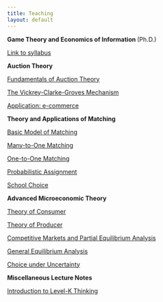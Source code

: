 ```yaml
---
title: Teaching
layout: default
---
```


<strong>Game Theory and Economics of Information </strong>(Ph.D.)

[Link to syllabus](https://shimo.im/docs/qQr9qkt8cXyHRYvQ/ )

<strong>Auction Theory </strong>


[Fundamentals of Auction Theory](introrauction/lecture02.pdf)   


[The Vickrey-Clarke-Groves Mechanism](introauction/lecture03.pdf)  

[Application: e-commerce](introrauction/lecture04.pdf)    


<strong>Theory and Applications of Matching </strong>




[Basic Model of Matching](intromatching/matching01)         

[Many-to-One Matching](intromatching/matching02)       

[One-to-One Matching](intromatching/matching03)         

[Probabilistic Assignment](intromatching/matching04)     

[School Choice](intromatching/matching05)     



<strong>Advanced Microeconomic Theory </strong>





[Theory of Consumer]("https://github.com/haihan-yu/haihan-yu.github.io/raw/master/Teaching/micro/consumer.pdf")  

[Theory of Producer]("https://github.com/haihan-yu/haihan-yu.github.io/raw/master/Teaching/micro/consumer.pdf")  

[Competitive Markets and Partial Equilibrium Analysis]("https://github.com/haihan-yu/haihan-yu.github.io/raw/master/Teaching/micro/consumer.pdf")  

[General Equilibrium Analysis]("https://github.com/haihan-yu/haihan-yu.github.io/raw/master/Teaching/micro/consumer.pdf")  

[Choice under Uncertainty]("https://github.com/haihan-yu/haihan-yu.github.io/raw/master/Teaching/micro/consumer.pdf")	     




<strong>Miscellaneous Lecture Notes</strong>



[Introduction to Level-K Thinking](https://github.com/haihan-yu/haihan-yu.github.io/raw/master/teaching/micro/Level_k.pdf)

